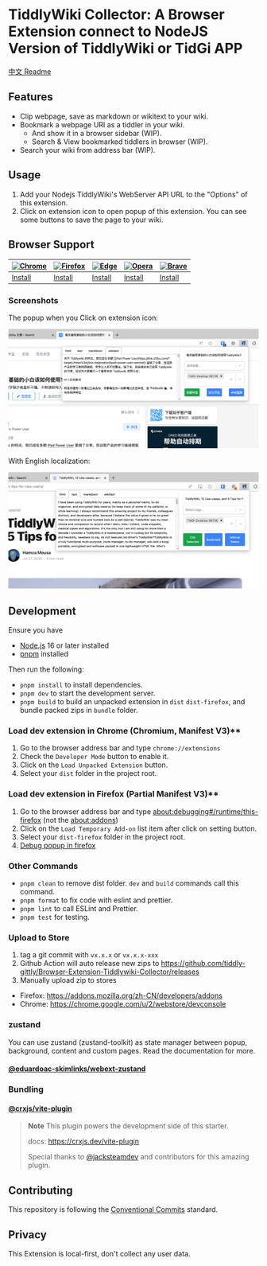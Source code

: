 # TiddlyWiki Collector: A Browser Extension connect to NodeJS Version of TiddlyWiki or TidGi APP

[中文 Readme](./docs/Readme-zh.md)

## Features

- Clip webpage, save as markdown or wikitext to your wiki.
- Bookmark a webpage URI as a tiddler in your wiki.
  - And show it in a browser sidebar (WIP).
  - Search & View bookmarked tiddlers in browser (WIP).
- Search your wiki from address bar (WIP).

## Usage

1. Add your Nodejs TiddlyWiki's WebServer API URL to the "Options" of this extension.
2. Click on extension icon to open popup of this extension. You can see some buttons to save the page to your wiki.

## Browser Support

| [![Chrome](https://raw.github.com/alrra/browser-logos/master/src/chrome/chrome_48x48.png)](/) | [![Firefox](https://raw.github.com/alrra/browser-logos/master/src/firefox/firefox_48x48.png)]([/](https://addons.mozilla.org/firefox/addon/tiddlywiki-collector/)) | [![Edge](https://raw.github.com/alrra/browser-logos/master/src/edge/edge_48x48.png)](/) | [![Opera](https://raw.github.com/alrra/browser-logos/master/src/opera/opera_48x48.png)](/) | [![Brave](https://raw.github.com/alrra/browser-logos/master/src/brave/brave_48x48.png)](/) |
| --------------------------------------------------------------------------------------------- | ------------------------------------------------------------------------------------------------ | --------------------------------------------------------------------------------------- | ------------------------------------------------------------------------------------------ | ------------------------------------------------------------------------------------------ |
| [Install](https://chrome.google.com/webstore/detail/tiddlywiki-collector/mgblpgmmbdbbndgfdjhjcfbkpoanafgo)                                                                                             | [Install](https://addons.mozilla.org/firefox/addon/tiddlywiki-collector/)                                                                                         | [Install](https://chrome.google.com/webstore/detail/tiddlywiki-collector/mgblpgmmbdbbndgfdjhjcfbkpoanafgo)                                                                                       | [Install](https://chrome.google.com/webstore/detail/tiddlywiki-collector/mgblpgmmbdbbndgfdjhjcfbkpoanafgo)                                                                                          | [Install](https://chrome.google.com/webstore/detail/tiddlywiki-collector/mgblpgmmbdbbndgfdjhjcfbkpoanafgo)                                                                                          |

### Screenshots

The popup when you Click on extension icon:

![docs/images/screenshot-popup-zh.png](docs/images/screenshot-popup-zh.png)

With English localization:

![docs/images/screenshot-popup-en.png](docs/images/screenshot-popup-en.png)

## Development

Ensure you have

- [Node.js](https://nodejs.org) 16 or later installed
- [pnpm](https://pnpm.io) installed

Then run the following:

- `pnpm install` to install dependencies.
- `pnpm dev` to start the development server.
- `pnpm build` to build an unpacked extension in `dist` `dist-firefox`, and bundle packed zips in `bundle` folder.

### Load dev extension in Chrome (Chromium, Manifest V3)**

1. Go to the browser address bar and type `chrome://extensions`
1. Check the `Developer Mode` button to enable it.
1. Click on the `Load Unpacked Extension` button.
1. Select your `dist` folder in the project root.

### Load dev extension in Firefox (Partial Manifest V3)**

1. Go to the browser address bar and type [about:debugging#/runtime/this-firefox](about:debugging#/runtime/this-firefox) (not the [about:addons](about:addons))
1. Click on the `Load Temporary Add-on` list item after click on setting button.
1. Select your `dist-firefox` folder in the project root.
1. [Debug popup in firefox](https://firefox-source-docs.mozilla.org/devtools-user/browser_toolbox/index.html)

### Other Commands

- `pnpm clean` to remove dist folder. `dev` and `build` commands call this command.
- `pnpm format` to fix code with eslint and prettier.
- `pnpm lint` to call ESLint and Prettier.
- `pnpm test` for testing.

### Upload to Store

1. tag a git commit with `vx.x.x` or `vx.x.x-xxx`
1. Github Action will auto release new zips to https://github.com/tiddly-gittly/Browser-Extension-Tiddlywiki-Collector/releases
1. Manually upload zip to stores

- Firefox: https://addons.mozilla.org/zh-CN/developers/addons
- Chrome: https://chrome.google.com/u/2/webstore/devconsole

### zustand

You can use zustand (zustand-toolkit) as state manager between popup, background, content and custom pages. Read the documentation for more.

#### [@eduardoac-skimlinks/webext-zustand](https://github.com/eduardoacskimlinks/webext-zustand)

### Bundling

#### [@crxjs/vite-plugin](https://github.com/crxjs/chrome-extension-tools)

> **Note** This plugin powers the development side of this starter.
>
> docs: https://crxjs.dev/vite-plugin
>
> Special thanks to [@jacksteamdev](https://github.com/jacksteamdev) and contributors for this amazing plugin.

## Contributing

This repository is following the [Conventional Commits](https://www.conventionalcommits.org/en/v1.0.0/) standard.

## Privacy

This Extension is local-first, don't collect any user data.
